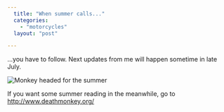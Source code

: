 ```yaml
---
  title: "When summer calls..."
  categories: 
    - "motorcycles"
  layout: "post"

---
```

...you have to follow. Next updates from me will happen sometime in late July.

![Monkey headed for the summer](https://d2vqpl3tx84ay5.cloudfront.net/Chrome_monkey_in_the_bush.jpg)

If you want some summer reading in the meanwhile, go to <http://www.deathmonkey.org/>
